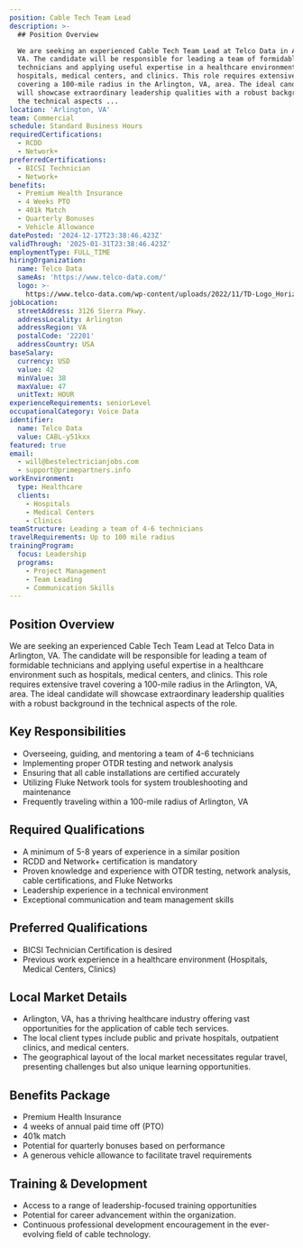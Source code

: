```yaml
---
position: Cable Tech Team Lead
description: >-
  ## Position Overview

  We are seeking an experienced Cable Tech Team Lead at Telco Data in Arlington,
  VA. The candidate will be responsible for leading a team of formidable
  technicians and applying useful expertise in a healthcare environment such as
  hospitals, medical centers, and clinics. This role requires extensive travel
  covering a 100-mile radius in the Arlington, VA, area. The ideal candidate
  will showcase extraordinary leadership qualities with a robust background in
  the technical aspects ...
location: 'Arlington, VA'
team: Commercial
schedule: Standard Business Hours
requiredCertifications:
  - RCDD
  - Network+
preferredCertifications:
  - BICSI Technician
  - Network+
benefits:
  - Premium Health Insurance
  - 4 Weeks PTO
  - 401k Match
  - Quarterly Bonuses
  - Vehicle Allowance
datePosted: '2024-12-17T23:38:46.423Z'
validThrough: '2025-01-31T23:38:46.423Z'
employmentType: FULL_TIME
hiringOrganization:
  name: Telco Data
  sameAs: 'https://www.telco-data.com/'
  logo: >-
    https://www.telco-data.com/wp-content/uploads/2022/11/TD-Logo_Horizontal_Color.webp
jobLocation:
  streetAddress: 3126 Sierra Pkwy.
  addressLocality: Arlington
  addressRegion: VA
  postalCode: '22201'
  addressCountry: USA
baseSalary:
  currency: USD
  value: 42
  minValue: 38
  maxValue: 47
  unitText: HOUR
experienceRequirements: seniorLevel
occupationalCategory: Voice Data
identifier:
  name: Telco Data
  value: CABL-y51kxx
featured: true
email:
  - will@bestelectricianjobs.com
  - support@primepartners.info
workEnvironment:
  type: Healthcare
  clients:
    - Hospitals
    - Medical Centers
    - Clinics
teamStructure: Leading a team of 4-6 technicians
travelRequirements: Up to 100 mile radius
trainingProgram:
  focus: Leadership
  programs:
    - Project Management
    - Team Leading
    - Communication Skills
---
```




## Position Overview
We are seeking an experienced Cable Tech Team Lead at Telco Data in Arlington, VA. The candidate will be responsible for leading a team of formidable technicians and applying useful expertise in a healthcare environment such as hospitals, medical centers, and clinics. This role requires extensive travel covering a 100-mile radius in the Arlington, VA, area. The ideal candidate will showcase extraordinary leadership qualities with a robust background in the technical aspects of the role.

## Key Responsibilities
- Overseeing, guiding, and mentoring a team of 4-6 technicians
- Implementing proper OTDR testing and network analysis
- Ensuring that all cable installations are certified accurately
- Utilizing Fluke Network tools for system troubleshooting and maintenance
- Frequently traveling within a 100-mile radius of Arlington, VA

## Required Qualifications
- A minimum of 5-8 years of experience in a similar position
- RCDD and Network+ certification is mandatory
- Proven knowledge and experience with OTDR testing, network analysis, cable certifications, and Fluke Networks
- Leadership experience in a technical environment
- Exceptional communication and team management skills

## Preferred Qualifications
- BICSI Technician Certification is desired
- Previous work experience in a healthcare environment (Hospitals, Medical Centers, Clinics)

## Local Market Details
- Arlington, VA, has a thriving healthcare industry offering vast opportunities for the application of cable tech services.
- The local client types include public and private hospitals, outpatient clinics, and medical centers.
- The geographical layout of the local market necessitates regular travel, presenting challenges but also unique learning opportunities.

## Benefits Package
- Premium Health Insurance
- 4 weeks of annual paid time off (PTO)
- 401k match
- Potential for quarterly bonuses based on performance
- A generous vehicle allowance to facilitate travel requirements

## Training & Development
- Access to a range of leadership-focused training opportunities 
- Potential for career advancement within the organization.
- Continuous professional development encouragement in the ever-evolving field of cable technology.
